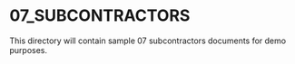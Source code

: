 # 07_SUBCONTRACTORS

This directory will contain sample 07 subcontractors documents for demo purposes.
